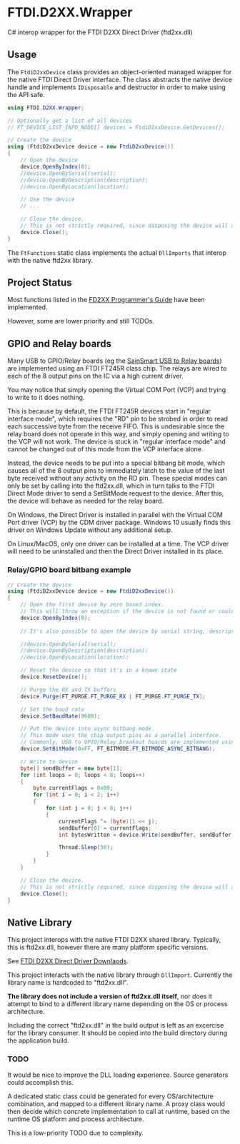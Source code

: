 # FTDI.D2XX.Wrapper

C# interop wrapper for the FTDI D2XX Direct Driver (ftd2xx.dll)

## Usage

The `FtdiD2xxDevice` class provides an object-oriented managed wrapper for the native FTDI Direct Driver interface.
The class abstracts the native device handle and implements `IDisposable` and destructor in order to make using the API safe.

```csharp
using FTDI.D2XX.Wrapper;

// Optionally get a list of all devices
// FT_DEVICE_LIST_INFO_NODE[] devices = FtdiD2xxDevice.GetDevices();

// Create the device
using (FtdiD2xxDevice device = new FtdiD2xxDevice())
{
    // Open the device
    device.OpenByIndex(0);
    //device.OpenBySerial(serial);
    //device.OpenByDescription(description);
    //device.OpenByLocation(location);

    // Use the device
    // ...

    // Close the device.
    // This is not strictly required, since disposing the device will also close it.
    device.Close();
}
```

The `FtFunctions` static class implements the actual `DllImports` that interop with the native ftd2xx library.

## Project Status

Most functions listed in the [FD2XX Programmer's Guide](https://www.google.com/url?sa=t&rct=j&q=&esrc=s&source=web&cd=&cad=rja&uact=8&ved=2ahUKEwiP1ZyC54n9AhXSR2wGHa3-DgcQFnoECBUQAQ&url=https%3A%2F%2Fwww.ftdichip.com%2FSupport%2FDocuments%2FProgramGuides%2FD2XX_Programmer%2527s_Guide(FT_000071).pdf) have been implemented.

However, some are lower priority and still TODOs.

## GPIO and Relay boards

Many USB to GPIO/Relay boards (eg the [SainSmart USB to Relay boards](https://www.umart.com.au/product/sainsmart-usb-eight-channel-relay-board-for-automation-12-v-60454)) are implemented using an FTDI FT245R class chip. The relays are wired to each of the 8 output pins on the IC via a high current driver.

You may notice that simply opening the Virtual COM Port (VCP) and trying to write to it does nothing.

This is because by default, the FTDI FT245R devices start in "regular interface mode", which requires the "RD" pin to be strobed in order to read each successive byte from the receive FIFO. This is undesirable since the relay board does not operate in this way, and simply opening and writing to the VCP will not work. The device is stuck in "regular interface mode" and cannot be changed out of this mode from the VCP interface alone.

Instead, the device needs to be put into a special bitbang bit mode, which causes all of the 8 output pins to immediately latch to the value of the last byte received without any activity on the RD pin.
These special modes can only be set by calling into the ftd2xx.dll, which in turn talks to the FTDI Direct Mode driver to send a SetBitMode request to the device. After this, the device will behave as needed for the relay board.

On Windows, the Direct Driver is installed in parallel with the Virtual COM Port driver (VCP) by the CDM driver package.
Windows 10 usually finds this driver on Windows Update without any additional setup.

On Linux/MacOS, only one driver can be installed at a time. The VCP driver will need to be uninstalled and then the Direct Driver installed in its place.

### Relay/GPIO board bitbang example

```csharp
// Create the device
using (FtdiD2xxDevice device = new FtdiD2xxDevice())
{
    // Open the first device by zero based index.
    // This will throw an exception if the device is not found or could not be opened.
    device.OpenByIndex(0);
    
    // It's also possible to open the device by serial string, description string, or location long

    //device.OpenBySerial(serial);
    //device.OpenByDescription(description);
    //device.OpenByLocation(location);

    // Reset the device so that it's in a known state
    device.ResetDevice();

    // Purge the RX and TX buffers
    device.Purge(FT_PURGE.FT_PURGE_RX | FT_PURGE.FT_PURGE_TX);

    // Set the baud rate
    device.SetBaudRate(9600);

    // Put the device into async bitbang mode.
    // This mode uses the chip output pins as a parallel interface.
    // Commonly, USB to GPIO/Relay breakout boards are implemented using a FT245R (or similar) chip that is wired in this way.
    device.SetBitMode(0xFF, FT_BITMODE.FT_BITMODE_ASYNC_BITBANG);

    // Write to device
    byte[] sendBuffer = new byte[1];
    for (int loops = 0; loops < 8; loops++)
    {
        byte currentFlags = 0x00;
        for (int i = 0; i < 2; i++)
        {
            for (int j = 0; j < 8; j++)
            {
                currentFlags ^= (byte)(1 << j);
                sendBuffer[0] = currentFlags;
                int bytesWritten = device.Write(sendBuffer, sendBuffer.Length);

                Thread.Sleep(50);
            }
        }
    }

    // Close the device.
    // This is not strictly required, since disposing the device will also close it.
    device.Close();
}
```

## Native Library

This project interops with the native FTDI D2XX shared library. Typically, this is ftd2xx.dll, however there are many platform specific versions.

See [FTDI D2XX Direct Driver Downlaods](https://ftdichip.com/drivers/d2xx-drivers/).

This project interacts with the native library through `DllImport`. Currently the library name is hardcoded to "ftd2xx.dll".

**The library does not include a version of ftd2xx.dll itself**, nor does it attempt to bind to a different library name depending on the OS or process architecture.

Including the correct "ftd2xx.dll" in the build output is left as an excercise for the library consumer. It should be copied into the build directory during the application build.

### TODO

It would be nice to improve the DLL loading experience. Source generators could accomplish this.

A dedicated static class could be generated for every OS/architecture combination, and mapped to a different library name. A proxy class would then decide which concrete implementation to call at runtime, based on the runtime OS platform and process architecture.

This is a low-priority TODO due to complexity.
